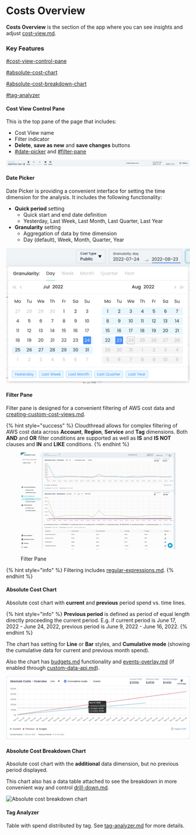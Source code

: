 # Costs Overview

**Costs Overview** is the section of the app where you can see insights and adjust [cost-view.md](cost-view.md "mention").

### Key Features

[#cost-view-control-pane](costs-overview.md#cost-view-control-pane "mention")

[#absolute-cost-chart](costs-overview.md#absolute-cost-chart "mention")

[#absolute-cost-breakdown-chart](costs-overview.md#absolute-cost-breakdown-chart "mention")

[#tag-analyzer](costs-overview.md#tag-analyzer "mention")

#### Cost View Control Pane

This is the top pane of the page that includes:

* Cost View name
* Filter indicator
* **Delete**, **save as new** and **save changes** buttons
* [#date-picker](costs-overview.md#date-picker "mention") and [#filter-pane](costs-overview.md#filter-pane "mention")

![Cost View Control Pane](../../.gitbook/assets/costs-overview-1.png)

#### Date Picker

Date Picker is providing a convenient interface for setting the time dimension for the analysis. It includes the following functionality:

* **Quick period** setting
  * Quick start and end date definition
  * Yesterday, Last Week, Last Month, Last Quarter, Last Year
* **Granularity** setting
  * Aggregation of data by time dimension
  * Day (default), Week, Month, Quarter, Year

![Date Picker](<../../.gitbook/assets/image (12).png>)

#### Filter Pane

Filter pane is designed for a convenient filtering of AWS cost data and [creating-custom-cost-views.md](../../guides/creating-custom-cost-views.md "mention").

{% hint style="success" %}
Cloudthread allows for complex filtering of AWS cost data across **Account**, **Region**, **Service** and **Tag** dimensions. Both **AND** and **OR** filter conditions are supported as well as **IS** and **IS NOT** clauses and **IN** and **LIKE** conditions.
{% endhint %}

<figure><img src="../../.gitbook/assets/costs-overview-2.gif" alt=""><figcaption><p>Filter Pane</p></figcaption></figure>

{% hint style="info" %}
Filtering includes [regular-expressions.md](regular-expressions.md "mention").
{% endhint %}

#### Absolute Cost Chart

Absolute cost chart with **current** and **previous** period spend vs. time lines.

{% hint style="info" %}
**Previous period** is defined as period of equal length directly proceeding the current period. E.g. if current period is June 17, 2022 - June 24, 2022, previous period is June 9, 2022 - June 16, 2022.
{% endhint %}

The chart has setting for **Line** or **Bar** styles, and **Cumulative mode** (showing the cumulative data for current and previous month spend).

Also the chart has [budgets.md](budgets.md "mention") functionality and [events-overlay.md](events-overlay.md "mention") (if enabled through [custom-data-api.md](../custom-data-api.md "mention")).

![Absolute Cost Chart](../../.gitbook/assets/costs-overview-3.png)

#### Absolute Cost Breakdown Chart

Absolute cost chart with the **additional** data dimension, but no previous period displayed.

This chart also has a data table attached to see the breakdown in more convenient way and control [drill-down.md](drill-down.md "mention").

![Absolute cost breakdown chart](<../../.gitbook/assets/Screen Cast 2022-05-03 at 8.03.32 PM.gif>)

#### Tag Analyzer

Table with spend distributed by tag. See [tag-analyzer.md](tag-analyzer.md "mention") for more details.
